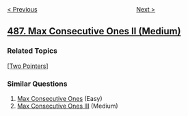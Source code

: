 <!--|This file generated by command(leetcode description); DO NOT EDIT.    |-->
<!--+----------------------------------------------------------------------+-->
<!--|@author    openset <openset.wang@gmail.com>                           |-->
<!--|@link      https://github.com/openset                                 |-->
<!--|@home      https://github.com/openset/leetcode                        |-->
<!--+----------------------------------------------------------------------+-->

[< Previous](https://github.com/openset/leetcode/tree/master/problems/predict-the-winner "Predict the Winner")
　　　　　　　　　　　　　　　　
[Next >](https://github.com/openset/leetcode/tree/master/problems/zuma-game "Zuma Game")

## [487. Max Consecutive Ones II (Medium)](https://leetcode.com/problems/max-consecutive-ones-ii "最大连续1的个数 II")



### Related Topics
  [[Two Pointers](https://github.com/openset/leetcode/tree/master/tag/two-pointers/README.md)]

### Similar Questions
  1. [Max Consecutive Ones](https://github.com/openset/leetcode/tree/master/problems/max-consecutive-ones) (Easy)
  1. [Max Consecutive Ones III](https://github.com/openset/leetcode/tree/master/problems/max-consecutive-ones-iii) (Medium)
